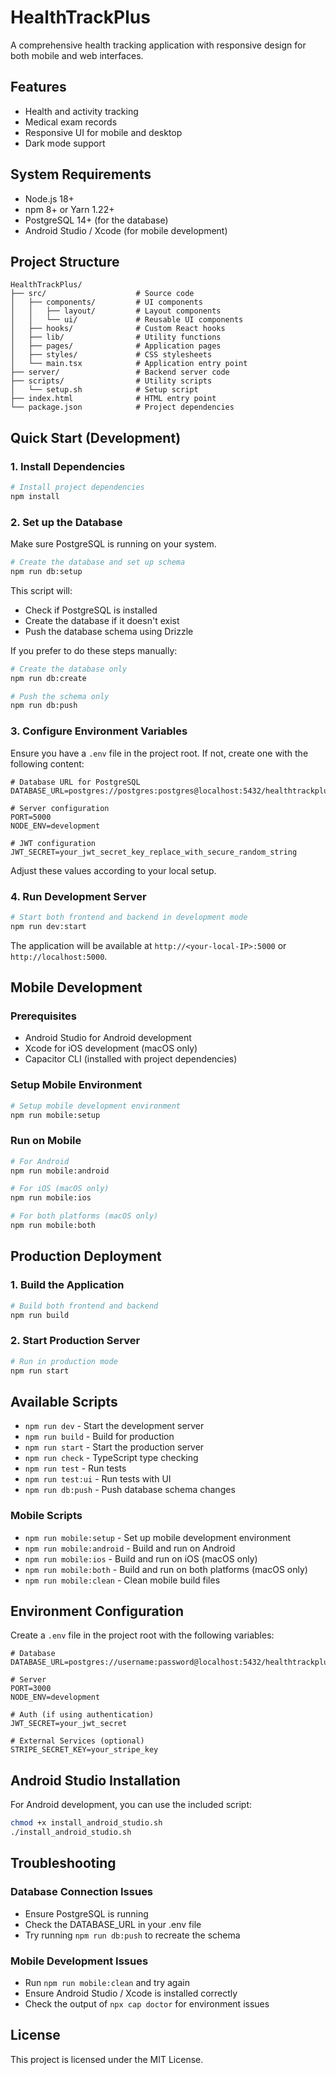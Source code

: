 # HealthTrackPlus

A comprehensive health tracking application with responsive design for both mobile and web interfaces.

## Features

- Health and activity tracking
- Medical exam records
- Responsive UI for mobile and desktop
- Dark mode support

## System Requirements

- Node.js 18+ 
- npm 8+ or Yarn 1.22+
- PostgreSQL 14+ (for the database)
- Android Studio / Xcode (for mobile development)

## Project Structure

```
HealthTrackPlus/
├── src/                    # Source code
│   ├── components/         # UI components
│   │   ├── layout/         # Layout components
│   │   └── ui/             # Reusable UI components
│   ├── hooks/              # Custom React hooks
│   ├── lib/                # Utility functions
│   ├── pages/              # Application pages
│   ├── styles/             # CSS stylesheets
│   └── main.tsx            # Application entry point
├── server/                 # Backend server code
├── scripts/                # Utility scripts
│   └── setup.sh            # Setup script
├── index.html              # HTML entry point
└── package.json            # Project dependencies
```

## Quick Start (Development)

### 1. Install Dependencies

```bash
# Install project dependencies
npm install
```

### 2. Set up the Database

Make sure PostgreSQL is running on your system.

```bash
# Create the database and set up schema
npm run db:setup
```

This script will:
- Check if PostgreSQL is installed
- Create the database if it doesn't exist
- Push the database schema using Drizzle

If you prefer to do these steps manually:

```bash
# Create the database only
npm run db:create

# Push the schema only
npm run db:push
```

### 3. Configure Environment Variables

Ensure you have a `.env` file in the project root. If not, create one with the following content:

```
# Database URL for PostgreSQL
DATABASE_URL=postgres://postgres:postgres@localhost:5432/healthtrackplus

# Server configuration
PORT=5000
NODE_ENV=development

# JWT configuration
JWT_SECRET=your_jwt_secret_key_replace_with_secure_random_string
```

Adjust these values according to your local setup.

### 4. Run Development Server

```bash
# Start both frontend and backend in development mode
npm run dev:start
```

The application will be available at `http://<your-local-IP>:5000` or `http://localhost:5000`.

## Mobile Development

### Prerequisites

- Android Studio for Android development
- Xcode for iOS development (macOS only)
- Capacitor CLI (installed with project dependencies)

### Setup Mobile Environment

```bash
# Setup mobile development environment
npm run mobile:setup
```

### Run on Mobile

```bash
# For Android
npm run mobile:android

# For iOS (macOS only)
npm run mobile:ios

# For both platforms (macOS only)
npm run mobile:both
```

## Production Deployment

### 1. Build the Application

```bash
# Build both frontend and backend
npm run build
```

### 2. Start Production Server

```bash
# Run in production mode
npm run start
```

## Available Scripts

- `npm run dev` - Start the development server
- `npm run build` - Build for production
- `npm run start` - Start the production server
- `npm run check` - TypeScript type checking
- `npm run test` - Run tests
- `npm run test:ui` - Run tests with UI
- `npm run db:push` - Push database schema changes

### Mobile Scripts

- `npm run mobile:setup` - Set up mobile development environment
- `npm run mobile:android` - Build and run on Android
- `npm run mobile:ios` - Build and run on iOS (macOS only)
- `npm run mobile:both` - Build and run on both platforms (macOS only)
- `npm run mobile:clean` - Clean mobile build files

## Environment Configuration

Create a `.env` file in the project root with the following variables:

```
# Database
DATABASE_URL=postgres://username:password@localhost:5432/healthtrackplus

# Server
PORT=3000
NODE_ENV=development

# Auth (if using authentication)
JWT_SECRET=your_jwt_secret

# External Services (optional)
STRIPE_SECRET_KEY=your_stripe_key
```

## Android Studio Installation

For Android development, you can use the included script:

```bash
chmod +x install_android_studio.sh
./install_android_studio.sh
```

## Troubleshooting

### Database Connection Issues

- Ensure PostgreSQL is running
- Check the DATABASE_URL in your .env file
- Try running `npm run db:push` to recreate the schema

### Mobile Development Issues

- Run `npm run mobile:clean` and try again
- Ensure Android Studio / Xcode is installed correctly
- Check the output of `npx cap doctor` for environment issues

## License

This project is licensed under the MIT License.